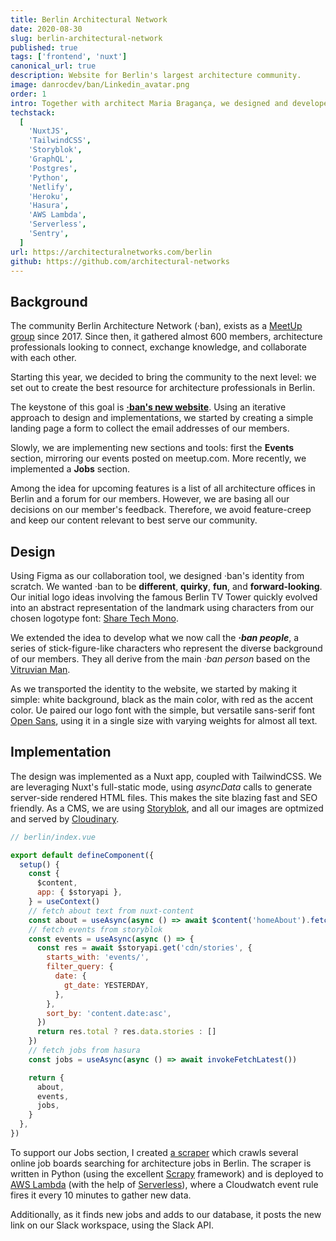 ```yaml
---
title: Berlin Architectural Network
date: 2020-08-30
slug: berlin-architectural-network
published: true
tags: ['frontend', 'nuxt']
canonical_url: true
description: Website for Berlin's largest architecture community.
image: danrocdev/ban/Linkedin_avatar.png
order: 1
intro: Together with architect Maria Bragança, we designed and developed the website for Berlin's largest architecture community.
techstack:
  [
    'NuxtJS',
    'TailwindCSS',
    'Storyblok',
    'GraphQL',
    'Postgres',
    'Python',
    'Netlify',
    'Heroku',
    'Hasura',
    'AWS Lambda',
    'Serverless',
    'Sentry',
  ]
url: https://architecturalnetworks.com/berlin
github: https://github.com/architectural-networks
---
```


## Background

The community Berlin Architecture Network (·ban), exists as a [MeetUp group](https://www.meetup.com/BAN-Berlin-Architectural-Network/) since 2017. Since then, it gathered almost 600 members, architecture professionals looking to connect, exchange knowledge, and collaborate with each other.

<base-img id="danrocdev/ban/ban-meetup.png"  alt="Screenshot of Berlin Architectural Network on meetup.com"></base-img>

Starting this year, we decided to bring the community to the next level: we set out to create the best resource for architecture professionals in Berlin.

The keystone of this goal is **[·ban's new website](https://architecturalnetworks.com/berlin)**. Using an iterative approach to design and implementations, we started by creating a simple landing page a form to collect the email addresses of our members.

<base-img id="danrocdev/ban/ban-website.png"  alt="Screenshot of the Berlin Architectural Network website" :shadow="false"></base-img>

Slowly, we are implementing new sections and tools: first the **Events** section, mirroring our events posted on meetup.com. More recently, we implemented a **Jobs** section.

Among the idea for upcoming features is a list of all architecture offices in Berlin and a forum for our members. However, we are basing all our decisions on our member's feedback. Therefore, we avoid feature-creep and keep our content relevant to best serve our community.

## Design

Using Figma as our collaboration tool, we designed ·ban's identity from scratch. We wanted ·ban to be **different**, **quirky**, **fun**, and **forward-looking**. Our initial logo ideas involving the famous Berlin TV Tower quickly evolved into an abstract representation of the landmark using characters from our chosen logotype font: [Share Tech Mono](https://fonts.google.com/specimen/Share+Tech+Mono).

<base-img id="danrocdev/ban/ban-logo-variations.png" legend="Early logo studies" alt="Logo variations"></base-img>

We extended the idea to develop what we now call the **_·ban people_**, a series of stick-figure-like characters who represent the diverse background of our members. They all derive from the main _·ban person_ based on the [Vitruvian Man](https://en.wikipedia.org/wiki/Vitruvian_Man).

<base-img id="danrocdev/ban/ban-logo.png" legend="·ban logo and the ·ban person" alt="Logo"></base-img>

<base-img id="danrocdev/ban/ban-people.png" legend="the ·ban people" alt="Logo"></base-img>

As we transported the identity to the website, we started by making it simple: white background, black as the main color, with red as the accent color. Ue paired our logo font with the simple, but versatile sans-serif font [Open Sans](https://fonts.google.com/specimen/Open+Sans?query=open+sans), using it in a single size with varying weights for almost all text.

<base-img id="ban/ban-early-designs.png" legend="Early designs: mobile-first" alt="Screenshot of our Figma file"></base-img>

## Implementation

<base-img id="ban/ban-design-process.png" legend="Design files of our Event section" alt="Screenshot of our Figma file"></base-img>

The design was implemented as a Nuxt app, coupled with TailwindCSS. We are leveraging Nuxt's full-static mode, using _asyncData_ calls to generate server-side rendered HTML files. This makes the site blazing fast and SEO friendly. As a CMS, we are using [Storyblok](https://storyblok.com), and all our images are optmized and served by [Cloudinary](https://cloudinary.com).

```javascript
// berlin/index.vue

export default defineComponent({
  setup() {
    const {
      $content,
      app: { $storyapi },
    } = useContext()
    // fetch about text from nuxt-content
    const about = useAsync(async () => await $content('homeAbout').fetch())
    // fetch events from storyblok
    const events = useAsync(async () => {
      const res = await $storyapi.get('cdn/stories', {
        starts_with: 'events/',
        filter_query: {
          date: {
            gt_date: YESTERDAY,
          },
        },
        sort_by: 'content.date:asc',
      })
      return res.total ? res.data.stories : []
    })
    // fetch jobs from hasura
    const jobs = useAsync(async () => await invokeFetchLatest())

    return {
      about,
      events,
      jobs,
    }
  },
})
```

To support our Jobs section, I created [a scraper](https://github.com/architectural-networks/ban-jobs-scraping) which crawls several online job boards searching for architecture jobs in Berlin. The scraper is written in Python (using the excellent [Scrapy](https://scrapy.org/) framework) and is deployed to [AWS Lambda](https://aws.amazon.com/lambda/) (with the help of [Serverless](https://www.serverless.com/)), where a Cloudwatch event rule fires it every 10 minutes to gather new data.

Additionally, as it finds new jobs and adds to our database, it posts the new link on our Slack workspace, using the Slack API.

<base-img id="ban/ban-slack.png" legend="Our ·ban-jobs Slack bot posting new offers on our workspace" alt="Screenshot of our Slack workspace"></base-img>
